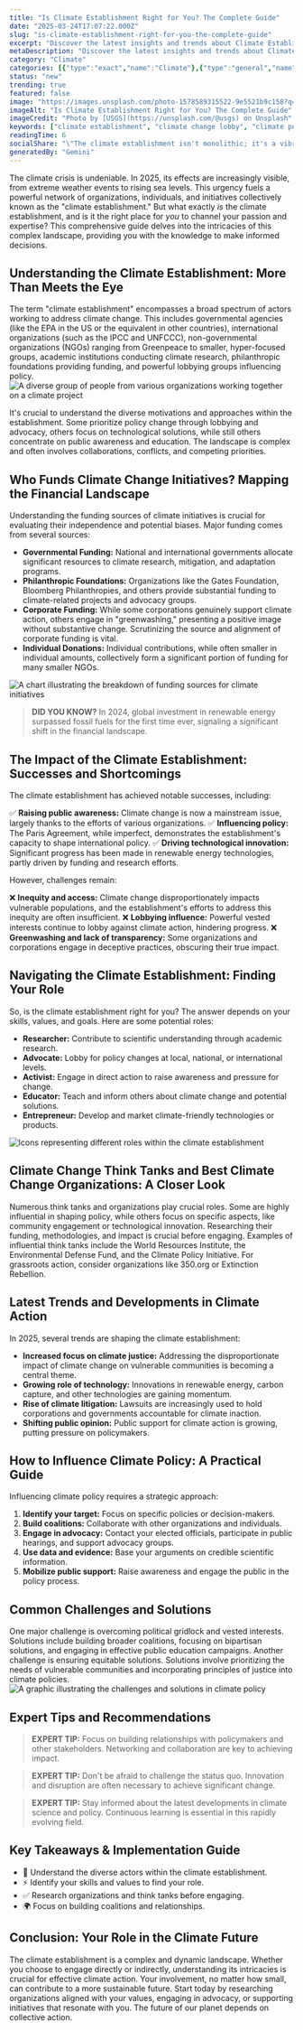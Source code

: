 ```yaml
---
title: "Is Climate Establishment Right for You? The Complete Guide"
date: "2025-03-24T17:07:22.000Z"
slug: "is-climate-establishment-right-for-you-the-complete-guide"
excerpt: "Discover the latest insights and trends about Climate Establishment. This comprehensive guide covers everything you need to know about Climate Establishment in 2025."
metaDescription: "Discover the latest insights and trends about Climate Establishment. This comprehensive guide covers everything you need to know about Climate Establishmen..."
category: "Climate"
categories: [{"type":"exact","name":"Climate"},{"type":"general","name":"Politics"},{"type":"medium","name":"Policy Analysis"},{"type":"specific","name":"Carbon Pricing"},{"type":"niche","name":"Emissions Trading"}]
status: "new"
trending: true
featured: false
image: "https://images.unsplash.com/photo-1578589315522-9e5521b9c158?q=85&w=1200&fit=max&fm=webp&auto=compress"
imageAlt: "Is Climate Establishment Right for You? The Complete Guide"
imageCredit: "Photo by [USGS](https://unsplash.com/@usgs) on Unsplash"
keywords: ["climate establishment", "climate change lobby", "climate policy influencers", "who funds climate change initiatives", "climate establishment funding", "impact of climate establishment", "climate change think tanks", "best climate change organizations", "climate action groups effectiveness", "how to influence climate policy"]
readingTime: 6
socialShare: "\"The climate establishment isn't monolithic; it's a vibrant ecosystem of players with diverse approaches. Understanding this complexity is key to effective climate action.\""
generatedBy: "Gemini"
---
```




The climate crisis is undeniable.  In 2025, its effects are increasingly visible, from extreme weather events to rising sea levels. This urgency fuels a powerful network of organizations, individuals, and initiatives collectively known as the "climate establishment." But what exactly *is* the climate establishment, and is it the right place for *you* to channel your passion and expertise? This comprehensive guide delves into the intricacies of this complex landscape, providing you with the knowledge to make informed decisions.

## Understanding the Climate Establishment: More Than Meets the Eye

The term "climate establishment" encompasses a broad spectrum of actors working to address climate change.  This includes governmental agencies (like the EPA in the US or the equivalent in other countries), international organizations (such as the IPCC and UNFCCC), non-governmental organizations (NGOs) ranging from Greenpeace to smaller, hyper-focused groups, academic institutions conducting climate research, philanthropic foundations providing funding, and powerful lobbying groups influencing policy. ![A diverse group of people from various organizations working together on a climate project](https://images.unsplash.com/photo-1552799446-159ba9523315?q=85&w=1200&fit=max&fm=webp&auto=compress)

It's crucial to understand the diverse motivations and approaches within the establishment. Some prioritize policy change through lobbying and advocacy, others focus on technological solutions, while still others concentrate on public awareness and education.  The landscape is complex and often involves collaborations, conflicts, and competing priorities.

## Who Funds Climate Change Initiatives?  Mapping the Financial Landscape

Understanding the funding sources of climate initiatives is crucial for evaluating their independence and potential biases.  Major funding comes from several sources:

* **Governmental Funding:**  National and international governments allocate significant resources to climate research, mitigation, and adaptation programs.
* **Philanthropic Foundations:**  Organizations like the Gates Foundation, Bloomberg Philanthropies, and others provide substantial funding to climate-related projects and advocacy groups.
* **Corporate Funding:**  While some corporations genuinely support climate action, others engage in "greenwashing," presenting a positive image without substantive change.  Scrutinizing the source and alignment of corporate funding is vital.
* **Individual Donations:**  Individual contributions, while often smaller in individual amounts, collectively form a significant portion of funding for many smaller NGOs.

![A chart illustrating the breakdown of funding sources for climate initiatives](https://images.unsplash.com/photo-1562155955-1cb2d73488d7?q=85&w=1200&fit=max&fm=webp&auto=compress)

> **DID YOU KNOW?** In 2024, global investment in renewable energy surpassed fossil fuels for the first time ever, signaling a significant shift in the financial landscape.

##  The Impact of the Climate Establishment: Successes and Shortcomings

The climate establishment has achieved notable successes, including:

✅ **Raising public awareness:** Climate change is now a mainstream issue, largely thanks to the efforts of various organizations.
✅ **Influencing policy:**  The Paris Agreement, while imperfect, demonstrates the establishment's capacity to shape international policy.
✅ **Driving technological innovation:**  Significant progress has been made in renewable energy technologies, partly driven by funding and research efforts.

However, challenges remain:

❌ **Inequity and access:**  Climate change disproportionately impacts vulnerable populations, and the establishment's efforts to address this inequity are often insufficient.
❌ **Lobbying influence:**  Powerful vested interests continue to lobby against climate action, hindering progress.
❌ **Greenwashing and lack of transparency:**  Some organizations and corporations engage in deceptive practices, obscuring their true impact.

## Navigating the Climate Establishment: Finding Your Role

So, is the climate establishment right for you?  The answer depends on your skills, values, and goals.  Here are some potential roles:

* **Researcher:** Contribute to scientific understanding through academic research.
* **Advocate:**  Lobby for policy changes at local, national, or international levels.
* **Activist:** Engage in direct action to raise awareness and pressure for change.
* **Educator:**  Teach and inform others about climate change and potential solutions.
* **Entrepreneur:**  Develop and market climate-friendly technologies or products.

![Icons representing different roles within the climate establishment](https://images.unsplash.com/photo-1579003593419-98f949b9398f?q=85&w=1200&fit=max&fm=webp&auto=compress)

## Climate Change Think Tanks and Best Climate Change Organizations: A Closer Look

Numerous think tanks and organizations play crucial roles. Some are highly influential in shaping policy, while others focus on specific aspects, like community engagement or technological innovation.  Researching their funding, methodologies, and impact is crucial before engaging. Examples of influential think tanks include the World Resources Institute, the Environmental Defense Fund, and the Climate Policy Initiative.  For grassroots action, consider organizations like 350.org or Extinction Rebellion.

## Latest Trends and Developments in Climate Action

In 2025, several trends are shaping the climate establishment:

* **Increased focus on climate justice:**  Addressing the disproportionate impact of climate change on vulnerable communities is becoming a central theme.
* **Growing role of technology:**  Innovations in renewable energy, carbon capture, and other technologies are gaining momentum.
* **Rise of climate litigation:**  Lawsuits are increasingly used to hold corporations and governments accountable for climate inaction.
* **Shifting public opinion:**  Public support for climate action is growing, putting pressure on policymakers.

## How to Influence Climate Policy: A Practical Guide

Influencing climate policy requires a strategic approach:

1. **Identify your target:**  Focus on specific policies or decision-makers.
2. **Build coalitions:**  Collaborate with other organizations and individuals.
3. **Engage in advocacy:**  Contact your elected officials, participate in public hearings, and support advocacy groups.
4. **Use data and evidence:**  Base your arguments on credible scientific information.
5. **Mobilize public support:**  Raise awareness and engage the public in the policy process.

## Common Challenges and Solutions

One major challenge is overcoming political gridlock and vested interests.  Solutions include building broader coalitions, focusing on bipartisan solutions, and engaging in effective public education campaigns.  Another challenge is ensuring equitable solutions.  Solutions involve prioritizing the needs of vulnerable communities and incorporating principles of justice into climate policies. ![A graphic illustrating the challenges and solutions in climate policy](https://images.unsplash.com/photo-1616164744857-1439f3dd5687?q=85&w=1200&fit=max&fm=webp&auto=compress)

## Expert Tips and Recommendations

> **EXPERT TIP:**  Focus on building relationships with policymakers and other stakeholders.  Networking and collaboration are key to achieving impact.

> **EXPERT TIP:**  Don't be afraid to challenge the status quo.  Innovation and disruption are often necessary to achieve significant change.

> **EXPERT TIP:**  Stay informed about the latest developments in climate science and policy.  Continuous learning is essential in this rapidly evolving field.

## Key Takeaways & Implementation Guide

* 🔑 Understand the diverse actors within the climate establishment.
* ⚡ Identify your skills and values to find your role.
* ✅ Research organizations and think tanks before engaging.
* 🌍 Focus on building coalitions and relationships.

## Conclusion: Your Role in the Climate Future

The climate establishment is a complex and dynamic landscape. Whether you choose to engage directly or indirectly, understanding its intricacies is crucial for effective climate action.  Your involvement, no matter how small, can contribute to a more sustainable future.  Start today by researching organizations aligned with your values, engaging in advocacy, or supporting initiatives that resonate with you.  The future of our planet depends on collective action.


